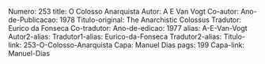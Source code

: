 Numero: 253
title: O Colosso Anarquista
Autor: A E Van Vogt
Co-autor: 
Ano-de-Publicacao: 1978
Titulo-original: The Anarchistic Colossus
Tradutor: Eurico da Fonseca
Co-tradutor: 
Ano-de-edicao: 1977
alias: A-E-Van-Vogt
Autor2-alias: 
Tradutor1-alias: Eurico-da-Fonseca
Tradutor2-alias: 
Titulo-link: 253-O-Colosso-Anarquista
Capa: Manuel Dias
pags: 199
Capa-link: Manuel-Dias